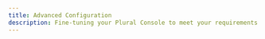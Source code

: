 ```yaml
---
title: Advanced Configuration
description: Fine-tuning your Plural Console to meet your requirements
---
```

